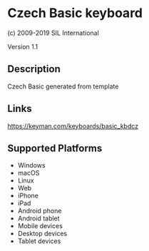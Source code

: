 Czech Basic keyboard
==============

(c) 2009-2019 SIL International

Version 1.1

Description
-----------

Czech Basic generated from template

Links
-----
https://keyman.com/keyboards/basic_kbdcz

Supported Platforms
-------------------
 * Windows
 * macOS
 * Linux
 * Web
 * iPhone
 * iPad
 * Android phone
 * Android tablet
 * Mobile devices
 * Desktop devices
 * Tablet devices

